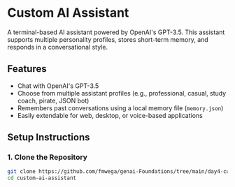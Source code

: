 # Custom AI Assistant

A terminal-based AI assistant powered by OpenAI's GPT-3.5. This assistant supports multiple personality profiles, stores short-term memory, and responds in a conversational style.

## Features

- Chat with OpenAI's GPT-3.5
- Choose from multiple assistant profiles (e.g., professional, casual, study coach, pirate, JSON bot)
- Remembers past conversations using a local memory file (`memory.json`)
- Easily extendable for web, desktop, or voice-based applications

## Setup Instructions

### 1. Clone the Repository

```bash
git clone https://github.com/fmwega/genai-Foundations/tree/main/day4-custom-ai-assistant
cd custom-ai-assistant
